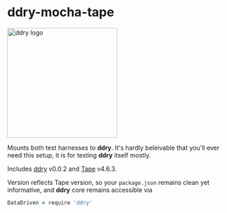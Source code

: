 # ddry-mocha-tape

<img src="https://cloud.githubusercontent.com/assets/5163953/22628172/6b91f120-ebe0-11e6-8456-0f5b2dc3a553.png" alt="ddry logo" width="250">

Mounts both test harnesses to **ddry**. It's hardly beleivable that you'll ever need this setup, it is for testing **ddry** itself mostly.

Includes [ddry](https://www.npmjs.com/package/ddry) v0.0.2 and [Tape](https://www.npmjs.com/package/tape) v4.6.3.

Version reflects Tape version, so your `package.json` remains clean yet informative, and **ddry** core remains accessible via

```coffee
DataDriven = require 'ddry'
```

